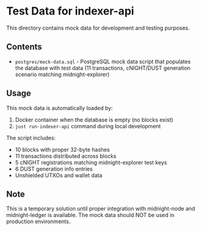 # Test Data for indexer-api

This directory contains mock data for development and testing purposes.

## Contents

- `postgres/mock-data.sql` - PostgreSQL mock data script that populates the database with test data (11 transactions, cNIGHT/DUST generation scenario matching midnight-explorer)

## Usage

This mock data is automatically loaded by:
1. Docker container when the database is empty (no blocks exist)
2. `just run-indexer-api` command during local development

The script includes:
- 10 blocks with proper 32-byte hashes
- 11 transactions distributed across blocks
- 5 cNIGHT registrations matching midnight-explorer test keys
- 6 DUST generation info entries
- Unshielded UTXOs and wallet data

## Note

This is a temporary solution until proper integration with midnight-node and midnight-ledger is available.
The mock data should NOT be used in production environments.